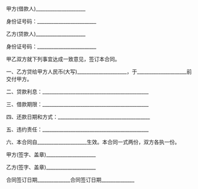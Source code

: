 
 


甲方(借款人)_____________________


身份证号码：_________________________


乙方(贷款人)_____________________


身份证号码：_________________________


甲乙双方就下列事宜达成一致意见，签订本合同。


一、乙方贷给甲方人民币(大写)_____________________，于_____________________前交付甲方。


二、贷款利息：_____________________________________________


三、借款期限：_____________________________________________


四、还款日期和方式：_______________________________________


五、违约责任：_____________________________________________


六、本合同自_____________________生效。本合同一式两份，双方各执一份。


甲方(签字、盖章)_____________________


乙方(签字、盖章)_____________________


合同签订日期______________合同签订日期______________




 


 

 
 
 
 
 
  


  
 

  


  


  
 
 
 
 


